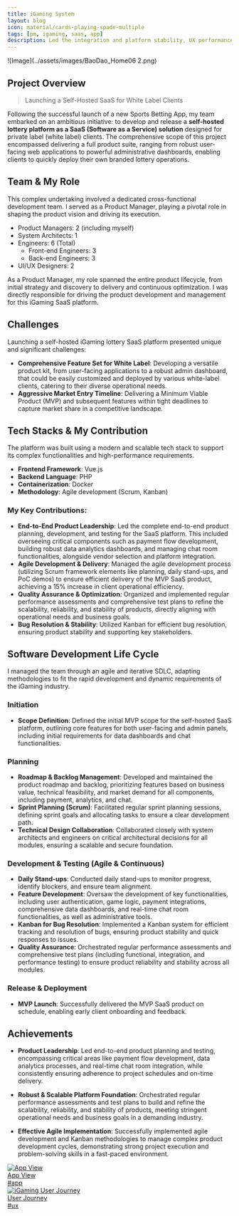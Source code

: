 ```yaml
---
title: iGaming System
layout: blog
icon: material/cards-playing-spade-multiple
tags: [pm, igaming, saas, app]
description: Led the integration and platform stability, UX performance of WiZ service
---
```

![Image](../assets/images/BaoDao_Home06 2.png)

## Project Overview

> Launching a Self-Hosted SaaS for White Label Clients

Following the successful launch of a new Sports Betting App, my team embarked on an ambitious initiative: to develop and release a **self-hosted lottery platform as a SaaS (Software as a Service) solution** designed for private label (white label) clients. The comprehensive scope of this project encompassed delivering a full product suite, ranging from robust user-facing web applications to powerful administrative dashboards, enabling clients to quickly deploy their own branded lottery operations.

## Team & My Role

This complex undertaking involved a dedicated cross-functional development team. I served as a Product Manager, playing a pivotal role in shaping the product vision and driving its execution.

- Product Managers: 2 (including myself)
- System Architects: 1
- Engineers: 6 (Total)
    - Front-end Engineers: 3
    - Back-end Engineers: 3
- UI/UX Designers: 2

As a Product Manager, my role spanned the entire product lifecycle, from initial strategy and discovery to delivery and continuous optimization. I was directly responsible for driving the product development and management for this iGaming SaaS platform.

## Challenges
Launching a self-hosted iGaming lottery SaaS platform presented unique and significant challenges:

- **Comprehensive Feature Set for White Label**: Developing a versatile product kit, from user-facing applications to a robust admin dashboard, that could be easily customized and deployed by various white-label clients, catering to their diverse operational needs.
- **Aggressive Market Entry Timeline**: Delivering a Minimum Viable Product (MVP) and subsequent features within tight deadlines to capture market share in a competitive landscape.

## Tech Stacks & My Contribution
The platform was built using a modern and scalable tech stack to support its complex functionalities and high-performance requirements.

- **Frontend Framework**: Vue.js
- **Backend Language**: PHP
- **Containerization**: Docker
- **Methodology**: Agile development (Scrum, Kanban)

### My Key Contributions:

- **End-to-End Product Leadership**: Led the complete end-to-end product planning, development, and testing for the SaaS platform. This included overseeing critical components such as payment flow development, building robust data analytics dashboards, and managing chat room functionalities, alongside vendor selection and platform integration.
- **Agile Development & Delivery**: Managed the agile development process (utilizing Scrum framework elements like planning, daily stand-ups, and PoC demos) to ensure efficient delivery of the MVP SaaS product, achieving a 15% increase in client operational efficiency.
- **Quality Assurance & Optimization**: Organized and implemented regular performance assessments and comprehensive test plans to refine the scalability, reliability, and stability of products, directly aligning with operational needs and business goals.
- **Bug Resolution & Stability**: Utilized Kanban for efficient bug resolution, ensuring product stability and supporting key stakeholders.

## Software Development Life Cycle
I managed the team through an agile and iterative SDLC, adapting methodologies to fit the rapid development and dynamic requirements of the iGaming industry.

### Initiation
- **Scope Definition**: Defined the initial MVP scope for the self-hosted SaaS platform, outlining core features for both user-facing and admin panels, including initial requirements for data dashboards and chat functionalities.

### Planning
- **Roadmap & Backlog Management**: Developed and maintained the product roadmap and backlog, prioritizing features based on business value, technical feasibility, and market demand for all components, including payment, analytics, and chat.
- **Sprint Planning (Scrum)**: Facilitated regular sprint planning sessions, defining sprint goals and allocating tasks to ensure a clear development path.
- **Technical Design Collaboration**: Collaborated closely with system architects and engineers on critical architectural decisions for all modules, ensuring a scalable and secure foundation.

### Development & Testing (Agile & Continuous)
- **Daily Stand-ups**: Conducted daily stand-ups to monitor progress, identify blockers, and ensure team alignment.
- **Feature Development**: Oversaw the development of key functionalities, including user authentication, game logic, payment integrations, comprehensive data dashboards, and real-time chat room functionalities, as well as administrative tools.
- **Kanban for Bug Resolution**: Implemented a Kanban system for efficient tracking and resolution of bugs, ensuring product stability and quick responses to issues.
- **Quality Assurance**: Orchestrated regular performance assessments and comprehensive test plans (including functional, integration, and performance testing) to ensure product reliability and stability across all modules.

### Release & Deployment
- **MVP Launch**: Successfully delivered the MVP SaaS product on schedule, enabling early client onboarding and feedback.

## Achievements

- **Product Leadership**: Led end-to-end product planning and testing, encompassing critical areas like payment flow development, data analytics processes, and real-time chat room integration, while consistently ensuring adherence to project schedules and on-time delivery.

- **Robust & Scalable Platform Foundation**: Orchestrated regular performance assessments and test plans to build and refine the scalability, reliability, and stability of products, meeting stringent operational needs and business goals in a demanding industry.

- **Effective Agile Implementation**: Successfully implemented agile development and Kanban methodologies to manage complex product development cycles, demonstrating strong project execution and problem-solving skills in a fast-paced environment.

<div class="card-grid">

  <a href="./" class="card-item-wrapper"> <div class="card-image">
      <img src="/cv/assets/images/18_hermes.png" alt="App View">
      <div class="caption"> App View</div>
      <div class="tags"> #app </div>
    </div>
  </a> <a href="./" class="card-item-wrapper"> <div class="card-image">
      <img src="/cv/assets/images/18_user_journey.png" alt="iGaming User Journey">
      <div class="caption">User Journey</div>
      <div class="tags">#ux </div>
    </div>
  </a> </div>
